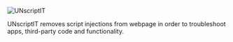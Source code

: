 
![UNscriptIT](https://screenshot.click/drabbytux-p9kk0-unscriptit-logo_1.png)

UNscriptIT removes script injections from webpage in order to troubleshoot apps, third-party code and functionality.
